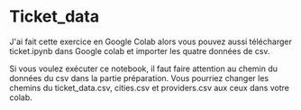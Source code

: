 # Ticket_data

J'ai fait cette exercice en Google Colab alors vous pouvez aussi télécharger ticket.ipynb dans Google colab et importer les quatre données de csv.

Si vous voulez exécuter ce notebook, il faut faire attention au chemin du données du csv dans la partie préparation. Vous pourriez changer les chemins du ticket_data.csv, cities.csv et providers.csv aux ceux dans votre colab.
